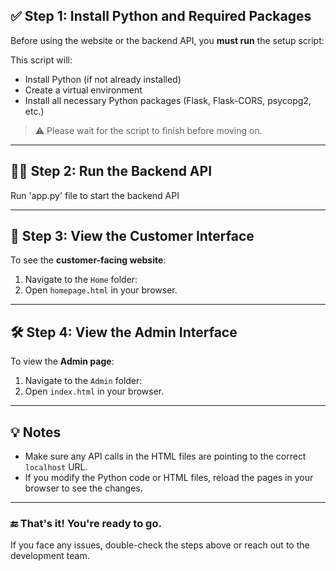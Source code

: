 ## ✅ Step 1: Install Python and Required Packages

Before using the website or the backend API, you **must run** the setup script:

This script will:
- Install Python (if not already installed)
- Create a virtual environment
- Install all necessary Python packages (Flask, Flask-CORS, psycopg2, etc.)

> ⚠️ Please wait for the script to finish before moving on.

---

## 🧑‍💻 Step 2: Run the Backend API

Run 'app.py' file to start the backend API

---

## 👥 Step 3: View the Customer Interface

To see the **customer-facing website**:

1. Navigate to the `Home` folder:
2. Open `homepage.html` in your browser.

---

## 🛠️ Step 4: View the Admin Interface

To view the **Admin page**:

1. Navigate to the `Admin` folder:
2. Open `index.html` in your browser.

---

## 💡 Notes
- Make sure any API calls in the HTML files are pointing to the correct `localhost` URL.
- If you modify the Python code or HTML files, reload the pages in your browser to see the changes.

---

### 🔚 That's it! You're ready to go.
If you face any issues, double-check the steps above or reach out to the development team.

